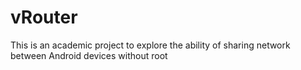 vRouter
===============

This is an academic project to explore the ability of sharing network between Android devices without root
